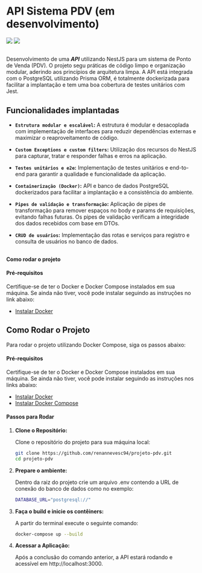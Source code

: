 <h1>API Sistema PDV (em desenvolvimento)</h1>

<img src="https://img.shields.io/badge/VERSION-0.01-orange"> <img src="https://img.shields.io/badge/STATUS-EM%20DESENVOLVIMENTO-brightgreen">

##

Desenvolvimento de uma **_API_** utilizando NestJS para um sistema de Ponto de Venda (PDV). O projeto segu práticas de código limpo e organização modular, aderindo aos princípios de arquitetura limpa. A API está integrada com o PostgreSQL utilizando Prisma ORM, é totalmente dockerizada para facilitar a implantação e tem uma boa cobertura de testes unitários com Jest.

<h2>Funcionalidades implantadas </h2>

- **`Estrutura modular e escalável`:** A estrutura é modular e desacoplada com implementação de interfaces para reduzir dependências externas e maximizar o reaproveitamento de código.
- **`Custom Exceptions e custom filters`:** Utilização dos recursos do NestJS para capturar, tratar e responder falhas e erros na aplicação.
- **`Testes unitários e e2e`:** Implementação de testes unitários e end-to-end para garantir a qualidade e funcionalidade da aplicação.
- **`Containerização (Docker)`:** API e banco de dados PostgreSQL dockerizados para facilitar a implantação e a consistência do ambiente.
- **`Pipes de validação e transformação`:** Aplicação de pipes de transformação para remover espaços no body e params de requisições, evitando falhas futuras. Os pipes de validação verificam a integridade dos dados recebidos com base em DTOs.

- **`CRUD de usuários`:** Implementação das rotas e serviços para registro e consulta de usuários no banco de dados.

##

<h4>Como rodar o projeto</h4>

#### Pré-requisitos

Certifique-se de ter o Docker e Docker Compose instalados em sua máquina. Se ainda não tiver, você pode instalar seguindo as instruções no link abaixo:

- [Instalar Docker](https://docs.docker.com/engine/install/)

## Como Rodar o Projeto

Para rodar o projeto utilizando Docker Compose, siga os passos abaixo:

#### Pré-requisitos

Certifique-se de ter o Docker e Docker Compose instalados em sua máquina. Se ainda não tiver, você pode instalar seguindo as instruções nos links abaixo:

- [Instalar Docker](https://docs.docker.com/get-docker/)
- [Instalar Docker Compose](https://docs.docker.com/compose/install/)

#### Passos para Rodar

1. **Clone o Repositório:**

   Clone o repositório do projeto para sua máquina local:

   ```sh
   git clone https://github.com/renannevesc94/projeto-pdv.git
   cd projeto-pdv
   ```

2. **Prepare o ambiente:**

   Dentro da raiz do projeto crie um arquivo .env contendo a URL de conexão do banco de dados como no exemplo:

   ```sh
   DATABASE_URL="postgresql://"
   ```

3. **Faça o build e inicie os contêiners:**

   A partir do terminal execute o seguinte comando:

   ```sh
   docker-compose up --build

   ```

4. **Acessar a Aplicação:**

   Após a conclusão do comando anterior, a API estará rodando e acessível em http://localhost:3000.

